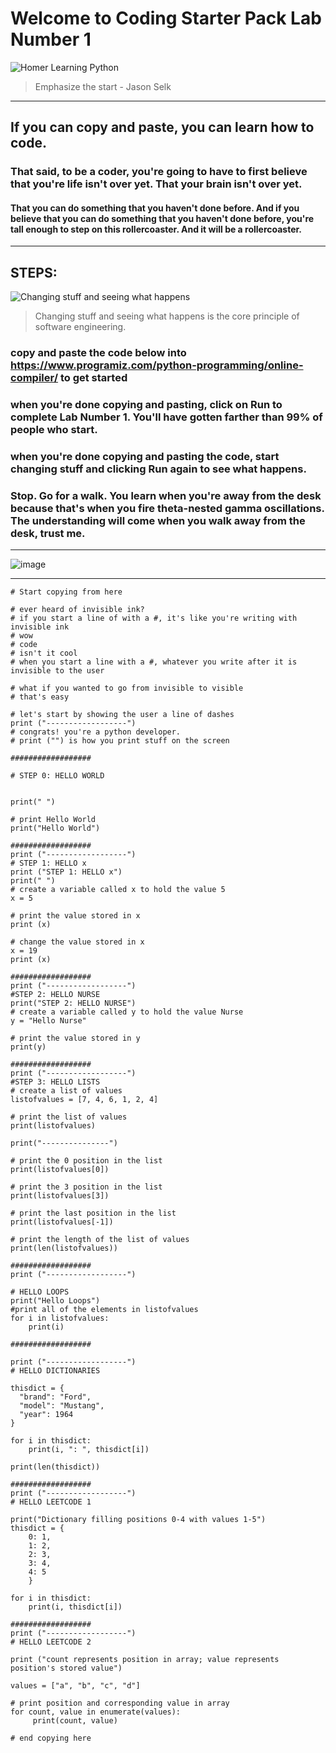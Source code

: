 # Welcome to Coding Starter Pack Lab Number 1

![Homer Learning Python](https://media3.giphy.com/media/3o6MbhdrQxaTJxhOiQ/giphy.gif)

> Emphasize the start - Jason Selk
***

## If you can copy and paste, you can learn how to code.
### That said, to be a coder, you're going to have to first believe that you're life isn't over yet. That your brain isn't over yet.
#### That you can do something that you haven't done before. And if you believe that you can do something that you haven't done before, you're tall enough to step on this rollercoaster. And it will be  a rollercoaster.

***
## STEPS:

![Changing stuff and seeing what happens](https://pbs.twimg.com/media/EPz8GQTXsAIBfsy.jpg)
> Changing stuff and seeing what happens is the core principle of software engineering. 

### copy and paste the code below into https://www.programiz.com/python-programming/online-compiler/ to get started
### when you're done copying and pasting, click on Run to complete Lab Number 1. You'll have gotten farther than 99% of people who start.
### when you're done copying and pasting the code, start changing stuff and clicking Run again to see what happens.
### Stop. Go for a walk. You learn when you're away from the desk because that's when you fire theta-nested gamma oscillations. The understanding will come when you walk away from the desk, trust me.

***

![image](https://user-images.githubusercontent.com/45397093/162582764-b3797b4a-aadc-417d-960f-38b8ffb040ad.png)

***

```
# Start copying from here

# ever heard of invisible ink?
# if you start a line of with a #, it's like you're writing with invisible ink
# wow
# code
# isn't it cool
# when you start a line with a #, whatever you write after it is invisible to the user

# what if you wanted to go from invisible to visible
# that's easy

# let's start by showing the user a line of dashes
print ("------------------")
# congrats! you're a python developer.
# print ("") is how you print stuff on the screen

##################

# STEP 0: HELLO WORLD


print(" ")

# print Hello World
print("Hello World")

##################
print ("------------------")
# STEP 1: HELLO x
print ("STEP 1: HELLO x")
print(" ")
# create a variable called x to hold the value 5
x = 5

# print the value stored in x
print (x)

# change the value stored in x
x = 19
print (x)

##################
print ("------------------")
#STEP 2: HELLO NURSE
print("STEP 2: HELLO NURSE")
# create a variable called y to hold the value Nurse
y = "Hello Nurse"

# print the value stored in y
print(y)

##################
print ("------------------")
#STEP 3: HELLO LISTS
# create a list of values
listofvalues = [7, 4, 6, 1, 2, 4]

# print the list of values
print(listofvalues)

print("---------------")

# print the 0 position in the list
print(listofvalues[0])

# print the 3 position in the list
print(listofvalues[3])

# print the last position in the list
print(listofvalues[-1])

# print the length of the list of values
print(len(listofvalues))

##################
print ("------------------")

# HELLO LOOPS
print("Hello Loops")
#print all of the elements in listofvalues
for i in listofvalues:
    print(i)

##################

print ("------------------")
# HELLO DICTIONARIES

thisdict = {
  "brand": "Ford",
  "model": "Mustang",
  "year": 1964
}

for i in thisdict:
    print(i, ": ", thisdict[i])
    
print(len(thisdict))

##################
print ("------------------")
# HELLO LEETCODE 1

print("Dictionary filling positions 0-4 with values 1-5")
thisdict = {
    0: 1,
    1: 2,
    2: 3,
    3: 4,
    4: 5
    }

for i in thisdict:
    print(i, thisdict[i])

##################
print ("------------------")
# HELLO LEETCODE 2

print ("count represents position in array; value represents position's stored value")

values = ["a", "b", "c", "d"]

# print position and corresponding value in array
for count, value in enumerate(values):
     print(count, value)

# end copying here

```
